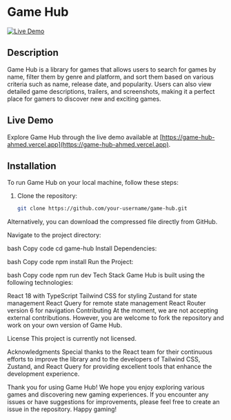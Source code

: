 # Game Hub

[![Live Demo](https://img.shields.io/badge/demo-live-blue.svg)](https://game-hub-ahmed.vercel.app)

## Description

Game Hub is a library for games that allows users to search for games by name, filter them by genre and platform, and sort them based on various criteria such as name, release date, and popularity. Users can also view detailed game descriptions, trailers, and screenshots, making it a perfect place for gamers to discover new and exciting games.

## Live Demo

Explore Game Hub through the live demo available at [https://game-hub-ahmed.vercel.app](https://game-hub-ahmed.vercel.app).

## Installation

To run Game Hub on your local machine, follow these steps:

1. Clone the repository:
   ```bash
   git clone https://github.com/your-username/game-hub.git
Alternatively, you can download the compressed file directly from GitHub.

Navigate to the project directory:

bash
Copy code
cd game-hub
Install Dependencies:

bash
Copy code
npm install
Run the Project:

bash
Copy code
npm run dev
Tech Stack
Game Hub is built using the following technologies:

React 18 with TypeScript
Tailwind CSS for styling
Zustand for state management
React Query for remote state management
React Router version 6 for navigation
Contributing
At the moment, we are not accepting external contributions. However, you are welcome to fork the repository and work on your own version of Game Hub.

License
This project is currently not licensed.

Acknowledgments
Special thanks to the React team for their continuous efforts to improve the library and to the developers of Tailwind CSS, Zustand, and React Query for providing excellent tools that enhance the development experience.

Thank you for using Game Hub! We hope you enjoy exploring various games and discovering new gaming experiences. If you encounter any issues or have suggestions for improvements, please feel free to create an issue in the repository. Happy gaming!
